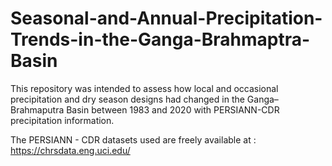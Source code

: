# Seasonal-and-Annual-Precipitation-Trends-in-the-Ganga-Brahmaptra-Basin

This repository was intended to assess how local and occasional precipitation and dry season designs had changed in the Ganga–Brahmaputra Basin between 1983 and 2020 with PERSIANN-CDR precipitation information.

The PERSIANN - CDR datasets used are freely available at : https://chrsdata.eng.uci.edu/
